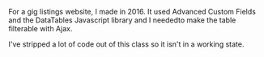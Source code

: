 For a gig listings website, I made in 2016. It used Advanced Custom Fields and the DataTables Javascript library and I neededto make the table filterable with Ajax.

I've stripped a lot of code out of this class so it isn't in a working state.